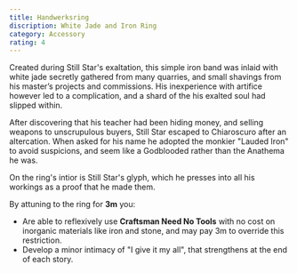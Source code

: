 ```yaml
---
title: Handwerksring
discription: White Jade and Iron Ring
category: Accessory
rating: 4
---
```


Created during Still Star's exaltation, this simple iron band was inlaid with white jade secretly gathered from many quarries, and small shavings from his master’s projects and commissions. His inexperience with artifice however led to a complication, and a shard of the his exalted soul had slipped within.

After discovering that his teacher had been hiding money, and selling weapons to unscrupulous buyers, Still Star escaped to Chiaroscuro after an altercation. When asked for his name he adopted the monkier "Lauded Iron" to avoid suspicions, and seem like a Godblooded rather than the Anathema he was.

On the ring's intior is Still Star's glyph, which he presses into all his workings as a proof that he made them.

By attuning to the ring for **3m** you:

* Are able to reflexively use **Craftsman Need No Tools** with no cost on inorganic materials like iron and stone, and may pay 3m to override this restriction.
* Develop a minor intimacy of "I give it my all", that strengthens at the end of each story.
